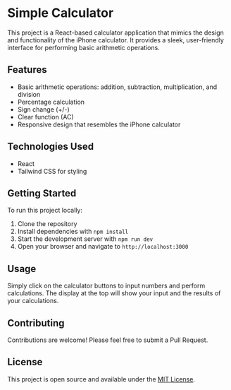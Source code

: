 # Simple Calculator

This project is a React-based calculator application that mimics the design and functionality of the iPhone calculator. It provides a sleek, user-friendly interface for performing basic arithmetic operations.

## Features

- Basic arithmetic operations: addition, subtraction, multiplication, and division
- Percentage calculation
- Sign change (+/-)
- Clear function (AC)
- Responsive design that resembles the iPhone calculator

## Technologies Used

- React
- Tailwind CSS for styling

## Getting Started

To run this project locally:

1. Clone the repository
2. Install dependencies with `npm install`
3. Start the development server with `npm run dev`
4. Open your browser and navigate to `http://localhost:3000`

## Usage

Simply click on the calculator buttons to input numbers and perform calculations. The display at the top will show your input and the results of your calculations.

## Contributing

Contributions are welcome! Please feel free to submit a Pull Request.

## License

This project is open source and available under the [MIT License](LICENSE).
